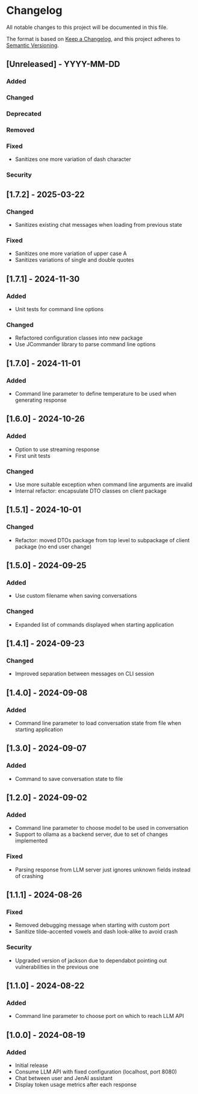 # Changelog

All notable changes to this project will be documented in this file.

The format is based on [Keep a Changelog](https://keepachangelog.com/en/1.1.0/),
and this project adheres to [Semantic Versioning](https://semver.org/spec/v2.0.0.html).

## [Unreleased] - YYYY-MM-DD

### Added

### Changed

### Deprecated

### Removed

### Fixed

- Sanitizes one more variation of dash character

### Security


## [1.7.2] - 2025-03-22

### Changed

- Sanitizes existing chat messages when loading from previous state

### Fixed

- Sanitizes one more variation of upper case A
- Sanitizes variations of single and double quotes


## [1.7.1] - 2024-11-30

### Added

- Unit tests for command line options

### Changed

- Refactored configuration classes into new package
- Use JCommander library to parse command line options


## [1.7.0] - 2024-11-01

### Added

- Command line parameter to define temperature to be used when generating response


## [1.6.0] - 2024-10-26

### Added

- Option to use streaming response
- First unit tests

### Changed

- Use more suitable exception when command line arguments are invalid
- Internal refactor: encapsulate DTO classes on client package


## [1.5.1] - 2024-10-01

### Changed

- Refactor: moved DTOs package from top level to subpackage of client package (no end user change)


## [1.5.0] - 2024-09-25

### Added

- Use custom filename when saving conversations

### Changed

- Expanded list of commands displayed when starting application


## [1.4.1] - 2024-09-23

### Changed

- Improved separation between messages on CLI session


## [1.4.0] - 2024-09-08

### Added

- Command line parameter to load conversation state from file when starting application


## [1.3.0] - 2024-09-07

### Added

- Command to save conversation state to file


## [1.2.0] - 2024-09-02

### Added

- Command line parameter to choose model to be used in conversation
- Support to ollama as a backend server, due to set of changes implemented

### Fixed

- Parsing response from LLM server just ignores unknown fields instead of crashing


## [1.1.1] - 2024-08-26

### Fixed

- Removed debugging message when starting with custom port
- Sanitize tilde-accented vowels and dash look-alike to avoid crash

### Security

- Upgraded version of jackson due to dependabot pointing out vulnerabilities in the previous one


## [1.1.0] - 2024-08-22

### Added

- Command line parameter to choose port on which to reach LLM API


## [1.0.0] - 2024-08-19

### Added

- Initial release
- Consume LLM API with fixed configuration (localhost, port 8080)
- Chat between user and JenAI assistant
- Display token usage metrics after each response

